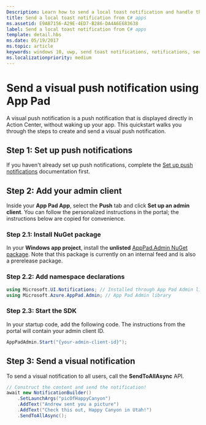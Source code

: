 ```yaml
---
Description: Learn how to send a local toast notification and handle the user clicking the toast from C# apps.
title: Send a local toast notification from C# apps
ms.assetid: E9AB7156-A29E-4ED7-B286-DA4A6E683638
label: Send a local toast notification from C# apps
template: detail.hbs
ms.date: 05/19/2017
ms.topic: article
keywords: windows 10, uwp, send toast notifications, notifications, send notifications, toast notifications, how to, quickstart, getting started, code sample, walkthrough, c#
ms.localizationpriority: medium
---
```

# Send a visual push notification using App Pad

A visual push notification is a push notification that is displayed directly in Action Center, without waking up your app. This quickstart walks you through the steps to create and send a visual push notification.

## Step 1: Set up push notifications

If you haven't already set up push notifications, complete the [Set up push notifications](set-up-push-notifications-app-pad.md) documentation first.

## Step 2: Add your admin client

Inside your **App Pad App**, select the **Push** tab and click **Set up an admin client**. You can follow the personalized instructions in the portal; the instructions below are copied for convenience.


### Step 2.1: Install NuGet package

In your **Windows app project**, install the **unlisted** [AppPad.Admin NuGet package](https://ms-andrewbares.visualstudio.com/AppPad/_packaging?_a=package&feed=AppPad&package=AzureExplorations.AppPad.Push&protocolType=NuGet). Note that this package is currently on an internal feed and is also a prerelease package.


### Step 2.2: Add namespace declarations

```csharp
using Microsoft.UI.Notifications; // Installed through App Pad Admin library
using Microsoft.Azure.AppPad.Admin; // App Pad Admin library
```


### Step 2.3: Start the SDK

In your startup code, add the following code. The instructions from the portal will contain your admin client ID.

```csharp
AppPadAdmin.Start("{your-admin-client-id}");
```


## Step 3: Send a visual notification

To send a visual notification to all users, call the **SendToAllAsync** API.

```csharp
// Construct the content and send the notification!
await new NotificationBuilder()
    .SetLaunchArgs("picOfHappyCanyon")
    .AddText("Andrew sent you a picture")
    .AddText("Check this out, Happy Canyon in Utah!")
    .SendToAllAsync();
```